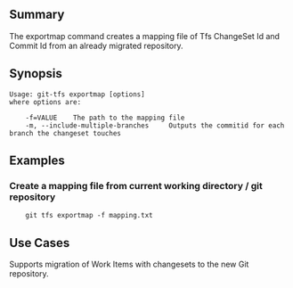 ## Summary

The exportmap command creates a mapping file of Tfs ChangeSet Id and Commit Id from an already migrated repository. 

## Synopsis

    Usage: git-tfs exportmap [options]
    where options are:
    
        -f=VALUE 	The path to the mapping file
        -m, --include-multiple-branches 	Outputs the commitid for each branch the changeset touches
								
## Examples

### Create a mapping file from current working directory / git repository

		git tfs exportmap -f mapping.txt
		
## Use Cases

Supports migration of Work Items with changesets to the new Git repository. 